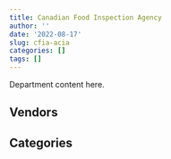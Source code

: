 ```yaml
---
title: Canadian Food Inspection Agency
author: ''
date: '2022-08-17'
slug: cfia-acia
categories: []
tags: []
---
```


<script src="/rmarkdown-libs/htmlwidgets/htmlwidgets.js"></script>
<link href="/rmarkdown-libs/datatables-css/datatables-crosstalk.css" rel="stylesheet" />
<script src="/rmarkdown-libs/datatables-binding/datatables.js"></script>
<script src="/rmarkdown-libs/jquery/jquery-3.6.0.min.js"></script>
<link href="/rmarkdown-libs/dt-core-bootstrap/css/dataTables.bootstrap.min.css" rel="stylesheet" />
<link href="/rmarkdown-libs/dt-core-bootstrap/css/dataTables.bootstrap.extra.css" rel="stylesheet" />
<script src="/rmarkdown-libs/dt-core-bootstrap/js/jquery.dataTables.min.js"></script>
<script src="/rmarkdown-libs/dt-core-bootstrap/js/dataTables.bootstrap.min.js"></script>
<link href="/rmarkdown-libs/crosstalk/css/crosstalk.min.css" rel="stylesheet" />
<script src="/rmarkdown-libs/crosstalk/js/crosstalk.min.js"></script>
<script src="/rmarkdown-libs/htmlwidgets/htmlwidgets.js"></script>
<link href="/rmarkdown-libs/datatables-css/datatables-crosstalk.css" rel="stylesheet" />
<script src="/rmarkdown-libs/datatables-binding/datatables.js"></script>
<script src="/rmarkdown-libs/jquery/jquery-3.6.0.min.js"></script>
<link href="/rmarkdown-libs/dt-core-bootstrap/css/dataTables.bootstrap.min.css" rel="stylesheet" />
<link href="/rmarkdown-libs/dt-core-bootstrap/css/dataTables.bootstrap.extra.css" rel="stylesheet" />
<script src="/rmarkdown-libs/dt-core-bootstrap/js/jquery.dataTables.min.js"></script>
<script src="/rmarkdown-libs/dt-core-bootstrap/js/dataTables.bootstrap.min.js"></script>
<link href="/rmarkdown-libs/crosstalk/css/crosstalk.min.css" rel="stylesheet" />
<script src="/rmarkdown-libs/crosstalk/js/crosstalk.min.js"></script>

Department content here.

## Vendors

<div id="htmlwidget-1" style="width:100%;height:auto;" class="datatables html-widget"></div>
<script type="application/json" data-for="htmlwidget-1">{"x":{"style":"bootstrap","filter":"none","vertical":false,"data":[["<a href=\"/vendors/a_hundred_answers/\">A HUNDRED ANSWERS<\/a>","<a href=\"/vendors/ab_sciex/\">AB SCIEX<\/a>","<a href=\"/vendors/accenture/\">ACCENTURE<\/a>","<a href=\"/vendors/acklands_grainger/\">ACKLANDS GRAINGER<\/a>","<a href=\"/vendors/adobe/\">ADOBE<\/a>","<a href=\"/vendors/advanced_business_interiors/\">ADVANCED BUSINESS INTERIORS<\/a>","<a href=\"/vendors/advanced_chippewa_technologies/\">ADVANCED CHIPPEWA TECHNOLOGIES<\/a>","<a href=\"/vendors/agilent/\">AGILENT<\/a>","<a href=\"/vendors/ainsworth/\">AINSWORTH<\/a>","<a href=\"/vendors/air_liquide_canada/\">AIR LIQUIDE CANADA<\/a>","<a href=\"/vendors/als_canada/\">ALS CANADA<\/a>","<a href=\"/vendors/altis_human_resources/\">ALTIS HUMAN RESOURCES<\/a>","<a href=\"/vendors/aon_reed_stenhouse/\">AON REED STENHOUSE<\/a>","<a href=\"/vendors/ari_financial_services/\">ARI FINANCIAL SERVICES<\/a>","<a href=\"/vendors/artemp_personnel_services/\">ARTEMP PERSONNEL SERVICES<\/a>","<a href=\"/vendors/avi_spl_canada/\">AVI SPL CANADA<\/a>","<a href=\"/vendors/avondale_construction/\">AVONDALE CONSTRUCTION<\/a>","<a href=\"/vendors/bdo_canada/\">BDO CANADA<\/a>","<a href=\"/vendors/biomerieux_canada/\">BIOMERIEUX CANADA<\/a>","<a href=\"/vendors/black_mcdonald/\">BLACK MCDONALD<\/a>","<a href=\"/vendors/bluedot/\">BLUEDOT<\/a>","<a href=\"/vendors/bruker/\">BRUKER<\/a>","<a href=\"/vendors/bureau_veritas_canada/\">BUREAU VERITAS CANADA<\/a>","<a href=\"/vendors/canada_post/\">CANADA POST<\/a>","<a href=\"/vendors/canadian_corps_of_commissionaires/\">CANADIAN CORPS OF COMMISSIONAIRES<\/a>","<a href=\"/vendors/carahsoft_technology/\">CARAHSOFT TECHNOLOGY<\/a>","<a href=\"/vendors/carleton_electric/\">CARLETON ELECTRIC<\/a>","<a href=\"/vendors/caro_analytical_services/\">CARO ANALYTICAL SERVICES<\/a>","<a href=\"/vendors/cdw_canada/\">CDW CANADA<\/a>","<a href=\"/vendors/charron_human_resources/\">CHARRON HUMAN RESOURCES<\/a>","<a href=\"/vendors/cistel_technology/\">CISTEL TECHNOLOGY<\/a>","<a href=\"/vendors/closereach/\">CLOSEREACH<\/a>","<a href=\"/vendors/cnw_group/\">CNW GROUP<\/a>","<a href=\"/vendors/cofomo/\">COFOMO<\/a>","<a href=\"/vendors/construction_bugere/\">CONSTRUCTION BUGERE<\/a>","<a href=\"/vendors/contract_community/\">CONTRACT COMMUNITY<\/a>","<a href=\"/vendors/cossette_communications/\">COSSETTE COMMUNICATIONS<\/a>","<a href=\"/vendors/csdc_systems/\">CSDC SYSTEMS<\/a>","<a href=\"/vendors/d_f_s/\">D F S<\/a>","<a href=\"/vendors/d_mark_biosciences/\">D MARK BIOSCIENCES<\/a>","<a href=\"/vendors/d4is_solutions/\">D4IS SOLUTIONS<\/a>","<a href=\"/vendors/data_communications_management/\">DATA COMMUNICATIONS MANAGEMENT<\/a>","<a href=\"/vendors/dell_computer/\">DELL COMPUTER<\/a>","<a href=\"/vendors/dexter_construction/\">DEXTER CONSTRUCTION<\/a>","<a href=\"/vendors/dls_technology/\">DLS TECHNOLOGY<\/a>","<a href=\"/vendors/donna_cona/\">DONNA CONA<\/a>","<a href=\"/vendors/dynamic_facility_services/\">DYNAMIC FACILITY SERVICES<\/a>","<a href=\"/vendors/dynamic_personnel_consultants/\">DYNAMIC PERSONNEL CONSULTANTS<\/a>","<a href=\"/vendors/ecole_de_langues_la_cite/\">ECOLE DE LANGUES LA CITE<\/a>","<a href=\"/vendors/ekos_research_associates/\">EKOS RESEARCH ASSOCIATES<\/a>","<a href=\"/vendors/envirosafe_janitorial/\">ENVIROSAFE JANITORIAL<\/a>","<a href=\"/vendors/ernst_young/\">ERNST YOUNG<\/a>","<a href=\"/vendors/esbe_scientific_industries/\">ESBE SCIENTIFIC INDUSTRIES<\/a>","<a href=\"/vendors/esri/\">ESRI<\/a>","<a href=\"/vendors/evripos_janitorial_services/\">EVRIPOS JANITORIAL SERVICES<\/a>","<a href=\"/vendors/excel_human_resources/\">EXCEL HUMAN RESOURCES<\/a>","<a href=\"/vendors/exp_services/\">EXP SERVICES<\/a>","<a href=\"/vendors/factiva/\">FACTIVA<\/a>","<a href=\"/vendors/fast_forward_french/\">FAST FORWARD FRENCH<\/a>","<a href=\"/vendors/felix_technology/\">FELIX TECHNOLOGY<\/a>","<a href=\"/vendors/ford_motor_company/\">FORD MOTOR COMPANY<\/a>","<a href=\"/vendors/gartner/\">GARTNER<\/a>","<a href=\"/vendors/general_electric_canada/\">GENERAL ELECTRIC CANADA<\/a>","<a href=\"/vendors/general_motors/\">GENERAL MOTORS<\/a>","<a href=\"/vendors/genesis_integration/\">GENESIS INTEGRATION<\/a>","<a href=\"/vendors/genome_quebec/\">GENOME QUEBEC<\/a>","<a href=\"/vendors/getinge_canada/\">GETINGE CANADA<\/a>","<a href=\"/vendors/gfl_environmental/\">GFL ENVIRONMENTAL<\/a>","<a href=\"/vendors/global_knowledge/\">GLOBAL KNOWLEDGE<\/a>","<a href=\"/vendors/global_total_office/\">GLOBAL TOTAL OFFICE<\/a>","<a href=\"/vendors/global_upholstery/\">GLOBAL UPHOLSTERY<\/a>","<a href=\"/vendors/goss_gilroy/\">GOSS GILROY<\/a>","<a href=\"/vendors/graybridge_international_consulting/\">GRAYBRIDGE INTERNATIONAL CONSULTING<\/a>","<a href=\"/vendors/grc_architects/\">GRC ARCHITECTS<\/a>","<a href=\"/vendors/haworth/\">HAWORTH<\/a>","<a href=\"/vendors/hitrac/\">HITRAC<\/a>","<a href=\"/vendors/honeywell/\">HONEYWELL<\/a>","<a href=\"/vendors/hypertec/\">HYPERTEC<\/a>","<a href=\"/vendors/hyundai_auto_canada/\">HYUNDAI AUTO CANADA<\/a>","<a href=\"/vendors/ibiska_telecom/\">IBISKA TELECOM<\/a>","<a href=\"/vendors/ibm_canada/\">IBM CANADA<\/a>","<a href=\"/vendors/ifathom/\">IFATHOM<\/a>","<a href=\"/vendors/ihs_global/\">IHS GLOBAL<\/a>","<a href=\"/vendors/illumina_canada/\">ILLUMINA CANADA<\/a>","<a href=\"/vendors/imperial_cleaners/\">IMPERIAL CLEANERS<\/a>","<a href=\"/vendors/info_tech_research_group/\">INFO TECH RESEARCH GROUP<\/a>","<a href=\"/vendors/insa/\">INSA<\/a>","<a href=\"/vendors/iron_mountain/\">IRON MOUNTAIN<\/a>","<a href=\"/vendors/isomass_scientific/\">ISOMASS SCIENTIFIC<\/a>","<a href=\"/vendors/it_net_consultants/\">IT NET CONSULTANTS<\/a>","<a href=\"/vendors/johnson_controls_canada/\">JOHNSON CONTROLS CANADA<\/a>","<a href=\"/vendors/jp2g_consultants/\">JP2G CONSULTANTS<\/a>","<a href=\"/vendors/jumec_construction/\">JUMEC CONSTRUCTION<\/a>","<a href=\"/vendors/konica_minolta_business_solutions/\">KONICA MINOLTA BUSINESS SOLUTIONS<\/a>","<a href=\"/vendors/kpmg/\">KPMG<\/a>","<a href=\"/vendors/lansdowne_technologies/\">LANSDOWNE TECHNOLOGIES<\/a>","<a href=\"/vendors/laval_lab/\">LAVAL LAB<\/a>","<a href=\"/vendors/levitt_safety/\">LEVITT SAFETY<\/a>","<a href=\"/vendors/life_technologies/\">LIFE TECHNOLOGIES<\/a>","<a href=\"/vendors/lifespeak/\">LIFESPEAK<\/a>","<a href=\"/vendors/lionbridge/\">LIONBRIDGE<\/a>","<a href=\"/vendors/lowe_martin_company/\">LOWE MARTIN COMPANY<\/a>","<a href=\"/vendors/lumina_it/\">LUMINA IT<\/a>","<a href=\"/vendors/maplesoft_consulting/\">MAPLESOFT CONSULTING<\/a>","<a href=\"/vendors/maxsys_staffing_and_consulting/\">MAXSYS STAFFING AND CONSULTING<\/a>","<a href=\"/vendors/maxxam_analytics/\">MAXXAM ANALYTICS<\/a>","<a href=\"/vendors/mcnally_construction/\">MCNALLY CONSTRUCTION<\/a>","<a href=\"/vendors/mgis/\">MGIS<\/a>","<a href=\"/vendors/michanie_construction/\">MICHANIE CONSTRUCTION<\/a>","<a href=\"/vendors/micronostyx/\">MICRONOSTYX<\/a>","<a href=\"/vendors/microsoft_canada/\">MICROSOFT CANADA<\/a>","<a href=\"/vendors/mindwire_systems/\">MINDWIRE SYSTEMS<\/a>","<a href=\"/vendors/mishkumi_technologies/\">MISHKUMI TECHNOLOGIES<\/a>","<a href=\"/vendors/mitsubishi_motor_sales/\">MITSUBISHI MOTOR SALES<\/a>","<a href=\"/vendors/morneau_shepell/\">MORNEAU SHEPELL<\/a>","<a href=\"/vendors/nations_translation_group/\">NATIONS TRANSLATION GROUP<\/a>","<a href=\"/vendors/navpoint_consulting_group/\">NAVPOINT CONSULTING GROUP<\/a>","<a href=\"/vendors/neptune_security_services/\">NEPTUNE SECURITY SERVICES<\/a>","<a href=\"/vendors/newfound_recruiting/\">NEWFOUND RECRUITING<\/a>","<a href=\"/vendors/nisha_techonologies/\">NISHA TECHONOLOGIES<\/a>","<a href=\"/vendors/nissan_canada/\">NISSAN CANADA<\/a>","<a href=\"/vendors/onix_networking_canada/\">ONIX NETWORKING CANADA<\/a>","<a href=\"/vendors/opentext/\">OPENTEXT<\/a>","<a href=\"/vendors/oracle_canada/\">ORACLE CANADA<\/a>","<a href=\"/vendors/orangutech/\">ORANGUTECH<\/a>","<a href=\"/vendors/phaselock_systems_international/\">PHASELOCK SYSTEMS INTERNATIONAL<\/a>","<a href=\"/vendors/pleiad_canada/\">PLEIAD CANADA<\/a>","<a href=\"/vendors/portage_personnel/\">PORTAGE PERSONNEL<\/a>","<a href=\"/vendors/printers_plus/\">PRINTERS PLUS<\/a>","<a href=\"/vendors/procom_consultants/\">PROCOM CONSULTANTS<\/a>","<a href=\"/vendors/prosci_canada/\">PROSCI CANADA<\/a>","<a href=\"/vendors/protak_consulting_group/\">PROTAK CONSULTING GROUP<\/a>","<a href=\"/vendors/purespirit_solutions/\">PURESPIRIT SOLUTIONS<\/a>","<a href=\"/vendors/qiagen/\">QIAGEN<\/a>","<a href=\"/vendors/qmr/\">QMR<\/a>","<a href=\"/vendors/quintet_consulting/\">QUINTET CONSULTING<\/a>","<a href=\"/vendors/randstad/\">RANDSTAD<\/a>","<a href=\"/vendors/raymond_chabot_grant_thornton/\">RAYMOND CHABOT GRANT THORNTON<\/a>","<a href=\"/vendors/risk_sciences_international/\">RISK SCIENCES INTERNATIONAL<\/a>","<a href=\"/vendors/roche_diagnostics/\">ROCHE DIAGNOSTICS<\/a>","<a href=\"/vendors/sas_institute/\">SAS INSTITUTE<\/a>","<a href=\"/vendors/si_systems/\">SI SYSTEMS<\/a>","<a href=\"/vendors/siemens/\">SIEMENS<\/a>","<a href=\"/vendors/silliker_jr_laboratories/\">SILLIKER JR LABORATORIES<\/a>","<a href=\"/vendors/softchoice/\">SOFTCHOICE<\/a>","<a href=\"/vendors/sra_staffing_solutions/\">SRA STAFFING SOLUTIONS<\/a>","<a href=\"/vendors/st_joseph_print_group/\">ST JOSEPH PRINT GROUP<\/a>","<a href=\"/vendors/stantec/\">STANTEC<\/a>","<a href=\"/vendors/subaru_canada/\">SUBARU CANADA<\/a>","<a href=\"/vendors/systemscope/\">SYSTEMSCOPE<\/a>","<a href=\"/vendors/tag_hr/\">TAG HR<\/a>","<a href=\"/vendors/teknion/\">TEKNION<\/a>","<a href=\"/vendors/teksystems_canada/\">TEKSYSTEMS CANADA<\/a>","<a href=\"/vendors/telecom_computer_services/\">TELECOM COMPUTER SERVICES<\/a>","<a href=\"/vendors/the_aim_group/\">THE AIM GROUP<\/a>","<a href=\"/vendors/the_island_construction/\">THE ISLAND CONSTRUCTION<\/a>","<a href=\"/vendors/the_masha_krupp_translation_group/\">THE MASHA KRUPP TRANSLATION GROUP<\/a>","<a href=\"/vendors/the_right_door_consulting/\">THE RIGHT DOOR CONSULTING<\/a>","<a href=\"/vendors/the_vcan_group/\">THE VCAN GROUP<\/a>","<a href=\"/vendors/thermo_fisher_scientific/\">THERMO FISHER SCIENTIFIC<\/a>","<a href=\"/vendors/thyssenkrupp_elevator/\">THYSSENKRUPP ELEVATOR<\/a>","<a href=\"/vendors/tiree/\">TIREE<\/a>","<a href=\"/vendors/toshiba_canada/\">TOSHIBA CANADA<\/a>","<a href=\"/vendors/toyota_canada/\">TOYOTA CANADA<\/a>","<a href=\"/vendors/trainor_mechanical_contractors/\">TRAINOR MECHANICAL CONTRACTORS<\/a>","<a href=\"/vendors/turtle_island_staffing/\">TURTLE ISLAND STAFFING<\/a>","<a href=\"/vendors/tyco_integrated_fire_security/\">TYCO INTEGRATED FIRE SECURITY<\/a>","<a href=\"/vendors/universite_laval/\">UNIVERSITE LAVAL<\/a>","<a href=\"/vendors/university_of_guelph/\">UNIVERSITY OF GUELPH<\/a>","<a href=\"/vendors/university_of_saskatchewan/\">UNIVERSITY OF SASKATCHEWAN<\/a>","<a href=\"/vendors/vci_controls/\">VCI CONTROLS<\/a>","<a href=\"/vendors/vcm_construction/\">VCM CONSTRUCTION<\/a>","<a href=\"/vendors/vwr_international/\">VWR INTERNATIONAL<\/a>","<a href=\"/vendors/waters/\">WATERS<\/a>","<a href=\"/vendors/wolters_kluwer/\">WOLTERS KLUWER<\/a>","<a href=\"/vendors/workdynamics_technologies/\">WORKDYNAMICS TECHNOLOGIES<\/a>","<a href=\"/vendors/workplace_health_and_cost_solutions/\">WORKPLACE HEALTH AND COST SOLUTIONS<\/a>","<a href=\"/vendors/worldreach_software/\">WORLDREACH SOFTWARE<\/a>","<a href=\"/vendors/xerox/\">XEROX<\/a>","<a href=\"/vendors/york_university/\">YORK UNIVERSITY<\/a>"],[null,"$    65,190.97","$ 7,547,811.66","$    24,999.45",null,"$   125,465.36","$    12,915.49","$   536,420.66",null,"$    41,319.98","$   399,821.12","$   132,836.95",null,null,null,"$   301,304.21","$ 3,000,440.88","$   111,497.56",null,"$ 1,167,809.46",null,null,null,null,"$ 1,311,000.69","$    38,958.42","$   878,968.44","$ 1,559,400.00","$    64,785.25",null,null,"$       699.04","$    24,192.67","$   145,911.18",null,null,"$    97,902.41","$    12,242.42","$   126,241.70","$   149,670.55","$   337,133.03","$    78,032.93",null,null,null,"$   759,298.72","$    50,351.97",null,"$   100,846.36","$    54,508.19",null,null,"$    41,361.63","$    58,379.19","$   185,263.02","$   654,594.16",null,null,"$    61,418.53","$    63,201.76","$    32,783.10","$   551,303.82","$    17,401.72","$   290,372.15","$    26,666.32",null,"$    20,057.50","$     7,628.25",null,null,"$    35,710.94","$    11,074.00","$    39,865.80","$    88,710.65","$    16,159.59",null,null,"$    28,807.50","$   413,427.24","$   168,528.20","$   367,650.47",null,null,"$    89,960.42","$   102,281.21","$    77,202.87",null,"$    23,040.89",null,"$    51,755.13","$    18,259.20",null,"$   586,101.62",null,null,"$     7,314.34",null,"$    64,423.47","$   144,094.21",null,"$    34,247.50",null,"$ 2,334,321.38","$   744,927.53",null,"$ 6,818,563.08","$    79,954.30","$    98,139.12","$   720,788.34",null,"$   540,768.67","$   211,206.44","$   190,593.25",null,"$   369,708.12",null,null,"$    13,703.27",null,"$ 1,313,031.19","$ 2,045,003.61",null,"$    31,033.35","$ 1,657,280.67",null,"$    18,560.25",null,null,null,null,null,"$    40,680.00",null,null,"$   138,583.07","$    11,176.00","$   100,430.70","$    69,156.00","$   226,088.43","$    35,224.41","$    15,804.18","$   183,920.01","$    11,040.00","$ 3,064,710.53","$    18,205.43","$   120,934.21","$    17,522.74","$   156,225.92",null,"$   442,283.81","$    11,254.80","$   112,249.31","$   181,795.93","$   226,946.94","$ 1,227,877.89","$    54,625.00","$    84,517.81",null,"$    68,425.80","$   665,692.68",null,"$    24,707.45",null,"$   213,520.23","$ 2,064,417.35",null,null,"$       601.13","$   919,307.76","$   286,292.33",null,"$    79,227.64","$   249,400.70","$   490,398.01",null,"$   164,299.93","$ 1,455,182.79",null,"$   593,186.37","$       176.50"],["$     8,888.03","$    66,289.74","$ 4,783,914.54",null,"$   684,657.53","$    18,393.52","$    55,970.92","$    11,237.46","$    43,271.05",null,"$   339,537.88","$    24,542.24",null,null,"$    59,212.00","$   463,588.28",null,"$    87,721.44","$    10,930.63","$ 1,103,428.93",null,null,null,"$    31,494.87","$ 1,464,957.84","$    46,033.80",null,"$ 1,399,369.40","$    45,606.54",null,null,"$    85,049.40","$    24,180.00","$    44,790.99","$    45,760.05",null,"$    96,390.31","$    30,817.13",null,"$    40,028.22","$   184,313.59","$   126,497.27",null,"$    28,686.75","$     6,962.74","$   808,512.14","$    50,351.97","$    42,347.89","$     9,393.91","$    52,395.46",null,null,"$    19,431.51","$    43,824.38","$   222,767.47","$ 1,166,502.51",null,null,null,null,"$   140,692.10","$   197,001.26",null,"$   493,782.57",null,"$    75,033.00","$   204,652.99",null,null,null,"$    10,443.69",null,"$    25,935.00",null,null,"$    85,617.00","$     5,558.34","$    66,577.62","$   139,011.63",null,"$   315,368.47",null,"$     1,201.43","$   405,282.82","$   102,281.21","$   100,011.17",null,"$    23,040.89","$    55,653.30",null,"$    17,003.21",null,null,null,"$    67,807.02","$     3,985.66",null,null,"$   223,173.74",null,"$   139,871.81",null,"$ 2,129,069.08","$   744,731.95",null,"$ 7,788,396.52",null,"$    75,658.96","$   110,093.36",null,"$   636,857.33","$   289,686.77",null,null,"$   369,708.12","$     5,242.27",null,"$    13,703.27","$ 1,034,366.66","$ 5,175,513.08","$ 1,099,256.85",null,"$    70,976.01","$ 1,737,706.72",null,null,"$    19,775.00",null,null,"$    30,081.31",null,null,null,null,"$    42,903.29",null,"$   149,362.60",null,"$   210,028.96","$    70,767.35","$       805.46","$   160,238.90",null,"$ 4,303,482.20","$    18,205.43","$   148,622.85","$     5,077.26","$    73,368.64","$ 1,154,072.33","$   449,939.56","$    13,117.19","$    97,735.84","$   270,196.30",null,"$   861,220.45",null,null,null,null,"$   275,476.79",null,null,"$   364,531.22","$    71,208.19","$ 5,269,317.02","$   118,947.46",null,"$    54,853.04","$   907,841.56","$   286,292.33","$    55,222.90",null,"$    97,896.61","$ 1,559,213.58","$    30,497.90","$    27,512.19","$ 1,095,647.37",null,"$   601,409.02","$    16,105.19"],["$    26,664.08","$   148,617.45","$   784,947.09",null,"$    15,342.47","$    19,623.20","$    25,175.37","$   125,481.63",null,null,"$   244,486.80","$   130,524.57",null,"$   138,693.93",null,"$   119,148.23","$   186,044.33",null,"$     6,375.03","$ 1,106,452.02",null,null,"$ 6,182,316.46",null,"$ 1,574,920.39","$    50,278.65",null,"$ 1,225,298.55","$    17,920.16","$    17,389.38",null,"$    14,213.74","$    28,365.00","$    85,057.76",null,"$   241,529.95","$   262,702.40","$    30,901.56",null,null,"$   184,818.56","$   105,151.21","$    23,481.40",null,"$    94,383.80","$   757,404.88",null,null,null,null,null,"$    13,195.97","$   118,983.31","$    58,947.06","$   223,377.79","$   621,221.40","$     4,254.12",null,"$    58,631.56","$    90,517.35","$   466,862.31","$   736,191.96",null,"$   208,848.35",null,null,"$   261,935.92",null,null,"$    26,169.46",null,null,"$     3,910.88",null,"$    56,277.36",null,"$    14,451.70","$    24,707.45",null,null,"$   445,236.22",null,"$    12,502.33","$   175,891.97","$   102,561.43","$    78,790.02",null,"$    23,071.79","$    19,249.65",null,"$     5,122.69",null,null,null,"$    80,618.48",null,"$    24,622.70",null,"$   503,270.51","$    17,159.87","$   162,107.59","$    13,329.31","$ 1,656,844.01","$   231,792.18","$    15,839.78",null,null,null,"$   104,168.06","$    10,767.01","$   715,853.97","$   127,769.35",null,"$    87,371.64","$   496,271.32","$   182,738.81",null,"$    13,740.81","$ 1,522,663.64","$    10,779.07",null,null,"$    44,139.34","$ 1,858,349.35",null,null,null,null,"$    14,102.40","$   262,137.13","$    30,430.90",null,"$   452,071.99",null,"$    65,468.89",null,"$   149,771.81","$    81,360.00","$   157,448.12",null,"$    17,002.22","$    97,910.32","$    39,796.90","$ 3,311,683.85","$    63,307.48","$   111,976.12",null,"$    41,616.46","$   630,840.25","$   422,873.20",null,null,"$   391,281.57",null,"$   380,176.21",null,null,null,null,"$   385,042.94","$    78,723.25",null,null,"$   143,120.28","$    27,461.70","$    61,379.30","$    36,978.89","$    55,003.33","$   474,218.65","$   262,500.00","$    15,953.28",null,"$   300,510.86","$   201,590.59","$    28,646.30","$    27,189.14","$ 1,098,649.14",null,"$   595,396.09","$    16,149.31"],["$    13,089.55","$   154,544.92","$   754,921.79",null,null,null,null,"$   721,045.64",null,null,"$   553,175.46","$    60,815.31","$    74,270.58","$    54,271.21",null,"$   273,711.64",null,null,"$    64,194.84","$ 1,194,875.91","$     9,418.74","$    19,755.39","$ 6,420,694.02",null,"$ 1,678,035.56","$    50,141.28",null,"$ 1,168,398.82",null,"$    48,489.62","$     9,091.98",null,"$    29,380.00","$    84,825.36",null,"$    21,977.23","$   927,899.50","$     7,683.18",null,"$    10,237.35",null,"$   104,863.91","$    52,030.93",null,"$    94,125.92","$    88,130.88","$    80,011.24",null,null,"$    50,446.71","$    99,948.08","$    20,704.03","$    29,334.88","$   143,402.97","$   222,767.47","$    58,272.54","$    12,130.88","$   118,299.39","$    39,229.75",null,"$    42,365.29","$   528,182.67",null,"$    55,342.60",null,null,"$   172,253.29",null,"$    16,519.58",null,null,null,"$    26,866.02",null,null,null,"$    23,646.00","$   239,115.91",null,null,"$   129,745.91","$     1,117.19",null,"$   237,073.19","$   110,265.83","$   134,445.91","$     2,143.52",null,"$   511,724.82",null,null,"$    23,801.20",null,"$     9,186.53",null,null,null,null,"$   155,138.48","$    22,530.04","$   101,146.93",null,"$   565,378.31","$   620,529.52",null,null,null,null,"$   166,285.64","$    12,885.12","$   844,960.40",null,null,"$    23,864.21","$   494,915.38","$   294,152.98","$   118,254.50","$    13,703.27","$ 1,614,650.41","$   891,901.21",null,"$    39,889.00","$    38,000.35","$ 1,927,117.53","$     1,540.94",null,null,"$     5,681.74",null,"$   356,551.51","$    21,481.30",null,"$ 4,866,175.44","$    28,427.10","$   131,275.25",null,"$   149,362.60",null,"$   190,244.07","$    32,830.91","$    15,501.39","$    97,642.80",null,"$ 3,389,694.19","$    10,576.80",null,null,"$    63,556.53",null,"$   157,643.14","$     1,745.94",null,null,"$   745,955.82","$   267,435.06",null,null,"$    28,718.60",null,"$   928,075.68",null,null,null,null,null,"$    56,783.19","$   113,162.55",null,"$   593,538.66","$   231,243.01",null,null,"$   327,756.25","$   184,390.38","$    27,120.00","$    27,374.24","$ 1,095,647.37","$    67,800.00","$   626,801.53",null]],"container":"<table class=\"table table-striped table-hover row-border order-column display\">\n  <thead>\n    <tr>\n      <th>Vendor<\/th>\n      <th>2017-2018<\/th>\n      <th>2018-2019<\/th>\n      <th>2019-2020<\/th>\n      <th>2020-2021<\/th>\n    <\/tr>\n  <\/thead>\n<\/table>","options":{"order":[[4,"desc"]],"pageLength":10,"autoWidth":true,"columnDefs":[],"orderClasses":false}},"evals":[],"jsHooks":[]}</script>

## Categories

<div id="htmlwidget-2" style="width:100%;height:auto;" class="datatables html-widget"></div>
<script type="application/json" data-for="htmlwidget-2">{"x":{"style":"bootstrap","filter":"none","vertical":false,"data":[["<a href=\"/categories/1_facilities_and_construction/\">Facilities and construction<\/a>","<a href=\"/categories/10_office_management/\">Office management<\/a>","<a href=\"/categories/2_professional_services/\">Professional services<\/a>","<a href=\"/categories/3_information_technology/\">Information technology<\/a>","<a href=\"/categories/4_medical/\">Medical<\/a>","<a href=\"/categories/5_transportation_and_logistics/\">Transportation and logistics<\/a>","<a href=\"/categories/6_industrial_products_and_services/\">Industrial products and services<\/a>","<a href=\"/categories/7_travel/\">Travel<\/a>","<a href=\"/categories/8_security_and_protection/\">Security and protection<\/a>","<a href=\"/categories/9_human_capital/\">Human capital<\/a>",null],["$ 13,327,452.07","$  2,661,649.49","$ 26,267,726.46","$ 21,053,326.86","$  1,537,750.29","$  3,884,054.16","$  5,847,903.94","$     88,209.72","$  1,452,501.62","$  1,545,724.73",null],["$  9,571,638.69","$  5,815,558.13","$ 24,300,140.96","$ 21,174,889.40","$  1,208,212.18","$  3,425,687.41","$  6,855,845.01","$     21,992.01","$  1,521,997.41","$  1,125,653.78","$    624,897.00"],["$  2,971,350.16","$  1,943,735.90","$ 20,850,498.96","$ 14,282,929.18","$  1,610,887.85","$  1,715,531.19","$  5,695,438.30",null,"$  1,606,936.32","$  1,275,413.97",null],["$  4,745,824.39","$  2,058,561.73","$ 21,816,486.23","$ 24,437,492.80","$  1,927,715.30","$    454,233.15","$  6,892,673.77",null,"$  1,694,711.72","$    770,080.40","$     10,447.50"]],"container":"<table class=\"table table-striped table-hover row-border order-column display\">\n  <thead>\n    <tr>\n      <th>Category<\/th>\n      <th>2017-2018<\/th>\n      <th>2018-2019<\/th>\n      <th>2019-2020<\/th>\n      <th>2020-2021<\/th>\n    <\/tr>\n  <\/thead>\n<\/table>","options":{"order":[[4,"desc"]],"pageLength":20,"autoWidth":true,"columnDefs":[],"orderClasses":false,"lengthMenu":[10,20,25,50,100]}},"evals":[],"jsHooks":[]}</script>
